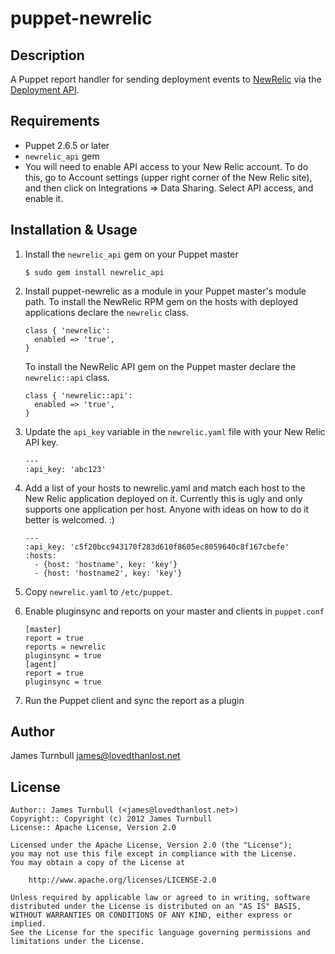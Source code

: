 puppet-newrelic
=============

Description
-----------

A Puppet report handler for sending deployment events to
[NewRelic](http://newrelic.com) via the [Deployment
API](http://newrelic.github.com/newrelic_api/NewRelicApi/Deployment.html).

Requirements
------------

* Puppet 2.6.5 or later
* `newrelic_api` gem
* You will need to enable API access to your New Relic account. To do this, go to
Account settings (upper right corner of the New Relic site), and then
click on Integrations => Data Sharing. Select API access, and enable it.

Installation & Usage
--------------------

1.  Install the `newrelic_api` gem on your Puppet master

        $ sudo gem install newrelic_api

2.  Install puppet-newrelic as a module in your Puppet master's module
    path. To install the NewRelic RPM gem on the hosts with deployed
    applications declare the `newrelic` class.

        class { 'newrelic':
          enabled => 'true',
        }

    To install the NewRelic API gem on the Puppet master declare the
    `newrelic::api` class.

        class { 'newrelic::api':
          enabled => 'true',
        }   

3.  Update the `api_key` variable in the `newrelic.yaml` file with
    your New Relic API key.

        ---
        :api_key: 'abc123'

4.  Add a list of your hosts to newrelic.yaml and match each host to the
    New Relic application deployed on it. Currently this is ugly and
    only supports one application per host. Anyone with ideas on how to do
    it better is welcomed. :)

        ---
        :api_key: 'c5f20bcc943170f283d610f8605ec8059640c8f167cbefe'
        :hosts:
          - {host: 'hostname', key: 'key'}
          - {host: 'hostname2', key: 'key'}

5.  Copy `newrelic.yaml` to `/etc/puppet`.

6.  Enable pluginsync and reports on your master and clients in `puppet.conf`

        [master]
        report = true
        reports = newrelic
        pluginsync = true
        [agent]
        report = true
        pluginsync = true

7.  Run the Puppet client and sync the report as a plugin

Author
------

James Turnbull <james@lovedthanlost.net>

License
-------

    Author:: James Turnbull (<james@lovedthanlost.net>)
    Copyright:: Copyright (c) 2012 James Turnbull
    License:: Apache License, Version 2.0

    Licensed under the Apache License, Version 2.0 (the "License");
    you may not use this file except in compliance with the License.
    You may obtain a copy of the License at

        http://www.apache.org/licenses/LICENSE-2.0

    Unless required by applicable law or agreed to in writing, software
    distributed under the License is distributed on an "AS IS" BASIS,
    WITHOUT WARRANTIES OR CONDITIONS OF ANY KIND, either express or implied.
    See the License for the specific language governing permissions and
    limitations under the License.

